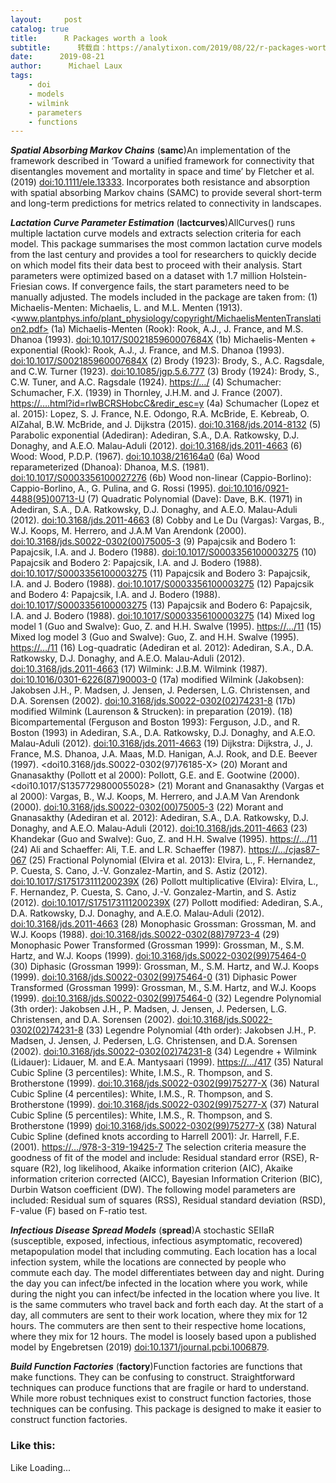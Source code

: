 ```yaml
---
layout:     post
catalog: true
title:      R Packages worth a look
subtitle:      转载自：https://analytixon.com/2019/08/22/r-packages-worth-a-look-1610/
date:      2019-08-21
author:      Michael Laux
tags:
    - doi
    - models
    - wilmink
    - parameters
    - functions
---
```


***Spatial Absorbing Markov Chains*** (**samc**)An implementation of the framework described in ‘Toward a unified framework for connectivity that disentangles movement and mortality in space and time’ by Fletcher et al. (2019) <doi:10.1111/ele.13333>. Incorporates both resistance and absorption with spatial absorbing Markov chains (SAMC) to provide several short-term and long-term predictions for metrics related to connectivity in landscapes.

***Lactation Curve Parameter Estimation*** (**lactcurves**)AllCurves() runs multiple lactation curve models and extracts selection criteria for each model. This package summarises the most common lactation curve models from the last century and provides a tool for researchers to quickly decide on which model fits their data best to proceed with their analysis. Start parameters were optimized based on a dataset with 1.7 million Holstein-Friesian cows. If convergence fails, the start parameters need to be manually adjusted. The models included in the package are taken from: (1) Michaelis-Menten: Michaelis, L. and M.L. Menten (1913). <www.plantphys.info/plant_physiology/copyright/MichaelisMentenTranslation2.pdf> (1a) Michaelis-Menten (Rook): Rook, A.J., J. France, and M.S. Dhanoa (1993). <doi:10.1017/S002185960007684X> (1b) Michaelis-Menten + exponential (Rook): Rook, A.J., J. France, and M.S. Dhanoa (1993). <doi:10.1017/S002185960007684X> (2) Brody (1923): Brody, S., A.C. Ragsdale, and C.W. Turner (1923). <doi:10.1085/jgp.5.6.777> (3) Brody (1924): Brody, S., C.W. Tuner, and A.C. Ragsdale (1924). <https://…/> (4) Schumacher: Schumacher, F.X. (1939) in Thornley, J.H.M. and J. France (2007). <https://….html?id=rlwBCRSHobcC&redir_esc=y> (4a) Schumacher (Lopez et al. 2015): Lopez, S. J. France, N.E. Odongo, R.A. McBride, E. Kebreab, O. AlZahal, B.W. McBride, and J. Dijkstra (2015). <doi:10.3168/jds.2014-8132> (5) Parabolic exponential (Adediran): Adediran, S.A., D.A. Ratkowsky, D.J. Donaghy, and A.E.O. Malau-Aduli (2012). <doi:10.3168/jds.2011-4663> (6) Wood: Wood, P.D.P. (1967). <doi:10.1038/216164a0> (6a) Wood reparameterized (Dhanoa): Dhanoa, M.S. (1981). <doi:10.1017/S0003356100027276> (6b) Wood non-linear (Cappio-Borlino): Cappio-Borlino, A., G. Pulina, and G. Rossi (1995). <doi:10.1016/0921-4488(95)00713-U> (7) Quadratic Polynomial (Dave): Dave, B.K. (1971) in Adediran, S.A., D.A. Ratkowsky, D.J. Donaghy, and A.E.O. Malau-Aduli (2012). <doi:10.3168/jds.2011-4663> (8) Cobby and Le Du (Vargas): Vargas, B., W.J. Koops, M. Herrero, and J.A.M Van Arendonk (2000). <doi:10.3168/jds.S0022-0302(00)75005-3> (9) Papajcsik and Bodero 1: Papajcsik, I.A. and J. Bodero (1988). <doi:10.1017/S0003356100003275> (10) Papajcsik and Bodero 2: Papajcsik, I.A. and J. Bodero (1988). <doi:10.1017/S0003356100003275> (11) Papajcsik and Bodero 3: Papajcsik, I.A. and J. Bodero (1988). <doi:10.1017/S0003356100003275> (12) Papajcsik and Bodero 4: Papajcsik, I.A. and J. Bodero (1988). <doi:10.1017/S0003356100003275> (13) Papajcsik and Bodero 6: Papajcsik, I.A. and J. Bodero (1988). <doi:10.1017/S0003356100003275> (14) Mixed log model 1 (Guo and Swalve): Guo, Z. and H.H. Swalve (1995). <https://…/11> (15) Mixed log model 3 (Guo and Swalve): Guo, Z. and H.H. Swalve (1995). <https://…/11> (16) Log-quadratic (Adediran et al. 2012): Adediran, S.A., D.A. Ratkowsky, D.J. Donaghy, and A.E.O. Malau-Aduli (2012). <doi:10.3168/jds.2011-4663> (17) Wilmink: J.B.M. Wilmink (1987). <doi:10.1016/0301-6226(87)90003-0> (17a) modified Wilmink (Jakobsen): Jakobsen J.H., P. Madsen, J. Jensen, J. Pedersen, L.G. Christensen, and D.A. Sorensen (2002). <doi:10.3168/jds.S0022-0302(02)74231-8> (17b) modified Wilmink (Laurenson & Strucken): in preparation (2019). (18) Bicompartemental (Ferguson and Boston 1993): Ferguson, J.D., and R. Boston (1993) in Adediran, S.A., D.A. Ratkowsky, D.J. Donaghy, and A.E.O. Malau-Aduli (2012). <doi:10.3168/jds.2011-4663> (19) Dijkstra: Dijkstra, J., J. France, M.S. Dhanoa, J.A. Maas, M.D. Hanigan, A.J. Rook, and D.E. Beever (1997). <doi10.3168/jds.S0022-0302(97)76185-X> (20) Morant and Gnanasakthy (Pollott et al 2000): Pollott, G.E. and E. Gootwine (2000). <doi10.1017/S1357729800055028> (21) Morant and Gnanasakthy (Vargas et al 2000): Vargas, B., W.J. Koops, M. Herrero, and J.A.M Van Arendonk (2000). <doi:10.3168/jds.S0022-0302(00)75005-3> (22) Morant and Gnanasakthy (Adediran et al. 2012): Adediran, S.A., D.A. Ratkowsky, D.J. Donaghy, and A.E.O. Malau-Aduli (2012). <doi:10.3168/jds.2011-4663> (23) Khandekar (Guo and Swalve): Guo, Z. and H.H. Swalve (1995). <https://…/11> (24) Ali and Schaeffer: Ali, T.E. and L.R. Schaeffer (1987). <https://…/cjas87-067> (25) Fractional Polynomial (Elvira et al. 2013): Elvira, L., F. Hernandez, P. Cuesta, S. Cano, J.-V. Gonzalez-Martin, and S. Astiz (2012). <doi:10.1017/S175173111200239X> (26) Pollott multiplicative (Elvira): Elvira, L., F. Hernandez, P. Cuesta, S. Cano, J.-V. Gonzalez-Martin, and S. Astiz (2012). <doi:10.1017/S175173111200239X> (27) Pollott modified: Adediran, S.A., D.A. Ratkowsky, D.J. Donaghy, and A.E.O. Malau-Aduli (2012). <doi:10.3168/jds.2011-4663> (28) Monophasic Grossman: Grossman, M. and W.J. Koops (1988). <doi:10.3168/jds.S0022-0302(88)79723-4> (29) Monophasic Power Transformed (Grossman 1999): Grossman, M., S.M. Hartz, and W.J. Koops (1999). <doi:10.3168/jds.S0022-0302(99)75464-0> (30) Diphasic (Grossman 1999): Grossman, M., S.M. Hartz, and W.J. Koops (1999). <doi:10.3168/jds.S0022-0302(99)75464-0> (31) Diphasic Power Transformed (Grossman 1999): Grossman, M., S.M. Hartz, and W.J. Koops (1999). <doi:10.3168/jds.S0022-0302(99)75464-0> (32) Legendre Polynomial (3th order): Jakobsen J.H., P. Madsen, J. Jensen, J. Pedersen, L.G. Christensen, and D.A. Sorensen (2002). <doi:10.3168/jds.S0022-0302(02)74231-8> (33) Legendre Polynomial (4th order): Jakobsen J.H., P. Madsen, J. Jensen, J. Pedersen, L.G. Christensen, and D.A. Sorensen (2002). <doi:10.3168/jds.S0022-0302(02)74231-8> (34) Legendre + Wilmink (Lidauer): Lidauer, M. and E.A. Mantysaari (1999). <https://…/417> (35) Natural Cubic Spline (3 percentiles): White, I.M.S., R. Thompson, and S. Brotherstone (1999). <doi:10.3168/jds.S0022-0302(99)75277-X> (36) Natural Cubic Spline (4 percentiles): White, I.M.S., R. Thompson, and S. Brotherstone (1999). <doi:10.3168/jds.S0022-0302(99)75277-X> (37) Natural Cubic Spline (5 percentiles): White, I.M.S., R. Thompson, and S. Brotherstone (1999) <doi:10.3168/jds.S0022-0302(99)75277-X> (38) Natural Cubic Spline (defined knots according to Harrell 2001): Jr. Harrell, F.E. (2001). <https://…/978-3-319-19425-7> The selection criteria measure the goodness of fit of the model and include: Residual standard error (RSE), R-square (R2), log likelihood, Akaike information criterion (AIC), Akaike information criterion corrected (AICC), Bayesian Information Criterion (BIC), Durbin Watson coefficient (DW). The following model parameters are included: Residual sum of squares (RSS), Residual standard deviation (RSD), F-value (F) based on F-ratio test.

***Infectious Disease Spread Models*** (**spread**)A stochastic SEIIaR (susceptible, exposed, infectious, infectious asymptomatic, recovered) metapopulation model that including commuting. Each location has a local infection system, while the locations are connected by people who commute each day. The model differentiates between day and night. During the day you can infect/be infected in the location where you work, while during the night you can infect/be infected in the location where you live. It is the same commuters who travel back and forth each day. At the start of a day, all commuters are sent to their work location, where they mix for 12 hours. The commuters are then sent to their respective home locations, where they mix for 12 hours. The model is loosely based upon a published model by Engebretsen (2019) <doi:10.1371/journal.pcbi.1006879>.

***Build Function Factories*** (**factory**)Function factories are functions that make functions. They can be confusing to construct. Straightforward techniques can produce functions that are fragile or hard to understand. While more robust techniques exist to construct function factories, those techniques can be confusing. This package is designed to make it easier to construct function factories.

### Like this:

Like Loading...
